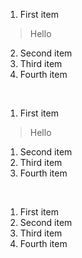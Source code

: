 1. First item
  > Hello
2. Second item
3. Third item
4. Fourth item  

<br>

1. First item
  > Hello
1. Second item
1. Third item
1. Fourth item  

<br>

1. First item
8. Second item
3. Third item
5. Fourth item
